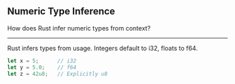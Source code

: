 ## Numeric Type Inference

How does Rust infer numeric types from context?

---

Rust infers types from usage. Integers default to i32, floats to f64.

```rust
let x = 5;      // i32
let y = 5.0;    // f64
let z = 42u8;   // Explicitly u8
```

